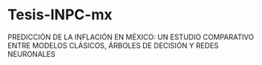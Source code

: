 # Tesis-INPC-mx
PREDICCIÓN DE LA INFLACIÓN EN MÉXICO: UN ESTUDIO   COMPARATIVO ENTRE MODELOS CLÁSICOS, ÁRBOLES DE   DECISIÓN Y REDES NEURONALES
